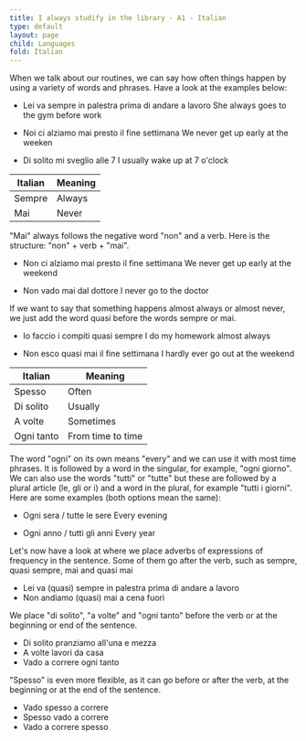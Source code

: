 ```yaml
---
title: I always studify in the library - A1 - Italian
type: default
layout: page
child: Languages
fold: Italian
---
```


When we talk about our routines, we can say how often things happen by using
a variety of words and phrases. Have a look at the examples below:

- Lei va sempre in palestra prima di andare a lavoro
  She always goes to the gym before work

- Noi ci alziamo mai presto il fine settimana
  We never get up early at the weeken

- Di solito mi sveglio alle 7
  I usually wake up at 7 o'clock

| Italian | Meaning |
| ------- | ------- |
| Sempre | Always |
| Mai | Never |

"Mai" always follows the negative word "non" and a verb. Here is the structure:
"non" + verb + "mai".

- Non ci alziamo mai presto il fine settimana
  We never get up early at the weekend

- Non vado mai dal dottore
  I never go to the doctor

If we want to say that something happens almost always or almost never, we just
add the word quasi before the words sempre or mai.

- Io faccio i compiti quasi sempre
  I do my homework almost always

- Non esco quasi mai il fine settimana
  I hardly ever go out at the weekend

| Italian | Meaning |
| ------- | ------- |
| Spesso | Often |
| Di solito | Usually |
| A volte | Sometimes |
| Ogni tanto | From time to time |

The word "ogni" on its own means "every" and we can use it with most time
phrases. It is followed by a word in the singular, for example, "ogni giorno".
We can also use the words "tutti" or "tutte" but these are followed by a plural
article (le, gli or i) and a word in the plural, for example "tutti i giorni".
Here are some examples (both options mean the same):

- Ogni sera / tutte le sere
  Every evening

- Ogni anno / tutti gli anni
  Every year

Let's now have a look at where we place adverbs of expressions of frequency in
the sentence. Some of them go after the verb, such as sempre, quasi sempre, mai
and quasi mai

- Lei va (quasi) sempre in palestra prima di andare a lavoro
- Non andiamo (quasi) mai a cena fuori

We place "di solito", "a volte" and "ogni tanto" before the verb or at the
beginning or end of the sentence.

- Di solito pranziamo all'una e mezza
- A volte lavori da casa
- Vado a correre ogni tanto

"Spesso" is even more flexible, as it can go before or after the verb, at the
beginning or at the end of the sentence.

- Vado spesso a correre
- Spesso vado a correre
- Vado a correre spesso
